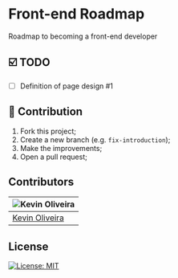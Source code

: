 # Front-end Roadmap
Roadmap to becoming a front-end developer

## :ballot_box_with_check: TODO

- [ ] Definition of page design #1

## :two_men_holding_hands: Contribution

1. Fork this project;
2. Create a new branch (e.g. `fix-introduction`);
3. Make the improvements;
4. Open a pull request;

## Contributors

| ![Kevin Oliveira](https://github.com/kvnol.png?size=100px) |
| --- |
| [Kevin Oliveira](https://github.com/kvnol) |


## License
[![License: MIT](https://img.shields.io/badge/License-MIT-yellow.svg)](/LICENSE)
